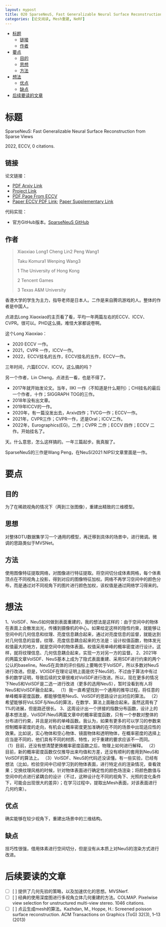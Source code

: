 ```yaml
---
layout: mypost
title: 020 SparseNeuS, Fast Generalizable Neural Surface Reconstruction from Sparse Views
categories: [论文阅读, Mesh重建, NeRF]
---
```


- [标题](#标题)
  - [链接](#链接)
  - [作者](#作者)
- [要点](#要点)
  - [目的](#目的)
  - [思想](#思想)
  - [方法](#方法)
- [想法](#想法)
  - [优点](#优点)
  - [缺点](#缺点)
- [后续要读的文章](#后续要读的文章)

# 标题

SparseNeuS: Fast Generalizable Neural Surface Reconstruction from Sparse Views

2022, ECCV, 0 citations.

## 链接

论文链接：

- [PDF Arxiv Link](https://arxiv.org/pdf/2206.05737.pdf)
- [Project Link](https://www.xxlong.site/SparseNeuS/)
- [PDF Page From ECCV](https://www.ecva.net/papers/eccv_2022/papers_ECCV/html/2516_ECCV_2022_paper.php)
- [Paper ECCV PDF Link](https://www.ecva.net/papers/eccv_2022/papers_ECCV/papers/136920210.pdf); [Paper Supplementary Link](https://www.ecva.net/papers/eccv_2022/papers_ECCV/papers/136920210-supp.pdf)

代码实现：

- 官方GitHub版本。[SparseNeuS GitHub](https://github.com/xxlong0/SparseNeuS)

##  作者

> Xiaoxiao Long1 Cheng Lin2 Peng Wang1
>
> Taku Komura1 Wenping Wang3
>
> 1 The University of Hong Kong
>
> 2 Tencent Games
>
> 3 Texas A&M University

香港大学的学生为主力，指导老师是日本人。二作是来自腾讯游戏的人。整体的作者是中国人。

点进去Long Xiaoxiao的主页看了看，平均一年两篇左右的ECCV、ICCV、CVPR。很可以。PHD这么搞，难怪大家都说卷啊。

这个Long Xiaoxiao：

- 2020 ECCV 一作。
- 2021，CVPR 一作，ICCV一作。
- 2022，ECCV挂名的五作，ECCV挂名的五作，ECCV一作。

三年时间，六篇ECCV、ICCV。这么搞的吗？



另一个作者，Lin Cheng，点进去一看，也是不得了。

- 2017年就开始发论文。当年，IIKI 一作（不知道是什么期刊）；CHI挂名的最后一个作者，十作；SIGGRAPH TOG的三作。
- 2018年没有出文章。
- 2019年ICCV的一作。
- 2020年，有一篇没发出去，Arxiv四作；TVCG一作；ECCV一作。
- 2021年，CVPR三作；CVPR一作，还是Oral；ICCV二作。
- 2022年，Eurographics(EG)，二作；CVPR 二作；ECCV 四作；ECCV 二作。开始挂名了。

天。什么意思，怎么这样搞的。一年三篇起步。我真服了。



SparseNeuS的三作是Wang Peng，在NeuS(2021 NIPS)文章里面是一作。


# 要点

## 目的

 为了在稀疏视角的情况下（两到三张图像），重建出精致的三维模型。               

## 思想

对整体DTU数据集学习一个通用的模型，再迁移到具体的场景中，进行微调。微调的思路类似于MVSNet。

## 方法

使用图像特征提取网络，对图像进行特征提取。将空间切分成体素网格，每个体素顶点在不同视角上投影，得到对应的图像特征加权。网络不再学习空间中的颜色分布，而是通过对不同视角下的图片进行颜色加权，该权值是通过网络学习得来的。 

# 想法

1、VolSDF、NeuS如何做到表面重建的，我的想法是这样的：由于空间中的物体在表面上会散发出光，传播到摄像机的中心。如果给定这样的隐性约束，就能够让空间中的几何信息和纹理、亮度信息耦合起来，通过对亮度信息的监督，就能达到对几何信息的监督。纹理、亮度信息耦合起来的方法是：设计权值函数，物体发光权值最大的地方，就是空间中的物体表面。权值采用单峰的概率密度进行设计。这样，就将纹理信息、几何信息耦合起来，实现一方对另一方的监督。
2、2021年的两篇文章VolSDF、NeuS基本上成为了隐式表面重建、采用SDF进行约束的两个公认的baseline。NeuS在具体的评价指标上要略优于VolSDF，所以多数对NeuS进行改进。但是，VOlSDF在理论证明上面是优于NeuS的，不过由于算法中有过多的数学证明，导致后续的文章很难对VolSDF进行改进。所以，现在更多的情况下NeuS和VolSDF是二选一进行改进（更多的选用NeuS），暂时没看到有人将NeuS和VolSDF融合起来。
（1）我一直希望找到一个通用的推导过程，将任意的单峰概率密度函数，都能够借用NeuS、VolSDF的思路设计出对应的算法。
（2）希望能够将VoLSDF与NeuS的算法，在数学、算法上面融合起来。虽然这周有了1%的进展，但是路还很长。
3、这周设计出一个拼接的指数分布函数，设计上的基本想法是，VolSDF/NeuS两篇文章中的概率密度函数，只有一个参数对整体的分布进行约束，并且是对称的单峰函数。我认为，如果有更多的可以学习的参数来控制概率密度的走向，有机会让概率密度更加准确的在不同的场景中出现适应性的效果。比如说，实心物体和空心物体、镜面物体和透明物体，在概率密度的选择上应当是不同的，他们具有不同的材质、特性，对于重建的要求应该不一而同。
（1）目前，还没有想清楚更换概率密度函数之后，物理上如何进行解释。
（2）目前，新的概率密度函数仅仅推导出来均值和方差，还没有顺利的套用到NeuS和VolSDF的算法上。
（3）VolSDF、NeuS的代码还没读懂。有一些实验，已经有想法（比如，检验空间中已经学习到的物体表面，进行特定点的渲染情况，查看效果；交换纹理风格的时候，针对物体表面进行确定性的颜色场渲染；将颜色数值与空间中的点进行紧耦合的设计（不过，这种设计在不同的视角下、光照的变化条件下，可能会出现很大的差异）；在学习过程中，提取出Mesh表面，对该表面进行几何约束）。

## 优点

确实能够在较少视角下，重建出场景中的三维结构。     

## 缺点

技巧性很强，借用体素进行空间切分，但是没有从本质上对NeuS的渲染方式进行改进。


# 后续要读的文章

- [ ] [    ] 提供了几何先验的策略，以及加速优化的思想。MVSNerf.
- [ ] [    ] 经典的使用深度图进行多视角立体几何重建的方法。COLMAP. Pixelwise view selection for unstructured multi-view stereo. 1046 citations. 
- [ ] [    ] 点云生成mesh的算法。Kazhdan, M., Hoppe, H.: Screened poisson surface reconstruction. ACM Transactions on Graphics (ToG) 32(3), 1–13 (2013)
